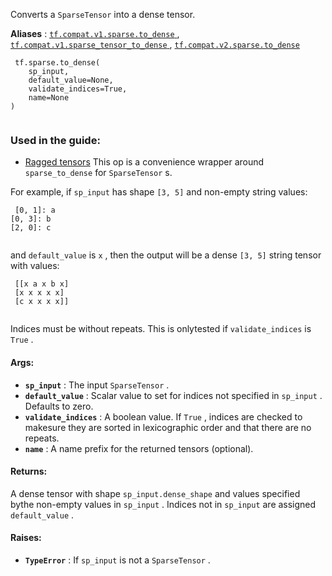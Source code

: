 Converts a  `SparseTensor`  into a dense tensor.

**Aliases** : [ `tf.compat.v1.sparse.to_dense` ](/api_docs/python/tf/sparse/to_dense), [ `tf.compat.v1.sparse_tensor_to_dense` ](/api_docs/python/tf/sparse/to_dense), [ `tf.compat.v2.sparse.to_dense` ](/api_docs/python/tf/sparse/to_dense)

```
 tf.sparse.to_dense(
    sp_input,
    default_value=None,
    validate_indices=True,
    name=None
)
 
```

### Used in the guide:
- [Ragged tensors](https://tensorflow.google.cn/guide/ragged_tensor)
This op is a convenience wrapper around  `sparse_to_dense`  for  `SparseTensor` s.

For example, if  `sp_input`  has shape  `[3, 5]`  and non-empty string values:

```
 [0, 1]: a
[0, 3]: b
[2, 0]: c
 
```

and  `default_value`  is  `x` , then the output will be a dense  `[3, 5]` string tensor with values:

```
 [[x a x b x]
 [x x x x x]
 [c x x x x]]
 
```

Indices must be without repeats.  This is onlytested if  `validate_indices`  is  `True` .

#### Args:
- **`sp_input`** : The input  `SparseTensor` .
- **`default_value`** : Scalar value to set for indices not specified in `sp_input` .  Defaults to zero.
- **`validate_indices`** : A boolean value.  If  `True` , indices are checked to makesure they are sorted in lexicographic order and that there are no repeats.
- **`name`** : A name prefix for the returned tensors (optional).


#### Returns:
A dense tensor with shape  `sp_input.dense_shape`  and values specified bythe non-empty values in  `sp_input` . Indices not in  `sp_input`  are assigned `default_value` .

#### Raises:
- **`TypeError`** : If  `sp_input`  is not a  `SparseTensor` .
